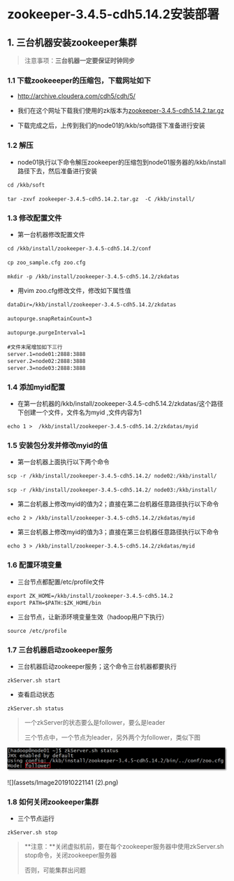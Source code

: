# zookeeper-3.4.5-cdh5.14.2安装部署

## 1. 三台机器安装zookeeper集群

> 注意事项：**三台机器一定要保证时钟同步**

### 1.1 下载zookeeeper的压缩包，下载网址如下

- http://archive.cloudera.com/cdh5/cdh/5/

- 我们在这个网址下载我们使用的zk版本为[zookeeper-3.4.5-cdh5.14.2.tar.gz](http://archive.cloudera.com/cdh5/cdh/5/zookeeper-3.4.5-cdh5.14.2.tar.gz)

- 下载完成之后，上传到我们的node01的/kkb/soft路径下准备进行安装

### 1.2 解压

- node01执行以下命令解压zookeeper的压缩包到node01服务器的/kkb/install路径下去，然后准备进行安装

```shell
cd /kkb/soft

tar -zxvf zookeeper-3.4.5-cdh5.14.2.tar.gz  -C /kkb/install/
```



### 1.3 修改配置文件

- 第一台机器修改配置文件

```shell
cd /kkb/install/zookeeper-3.4.5-cdh5.14.2/conf

cp zoo_sample.cfg zoo.cfg

mkdir -p /kkb/install/zookeeper-3.4.5-cdh5.14.2/zkdatas
```

- 用vim  zoo.cfg修改文件，修改如下属性值

```shell
dataDir=/kkb/install/zookeeper-3.4.5-cdh5.14.2/zkdatas

autopurge.snapRetainCount=3

autopurge.purgeInterval=1

#文件末尾增加如下三行
server.1=node01:2888:3888
server.2=node02:2888:3888
server.3=node03:2888:3888
```



### 1.4 添加myid配置

- 在第一台机器的/kkb/install/zookeeper-3.4.5-cdh5.14.2/zkdatas/这个路径下创建一个文件，文件名为myid ,文件内容为1

```shell
echo 1 >  /kkb/install/zookeeper-3.4.5-cdh5.14.2/zkdatas/myid
```

 

### 1.5 安装包分发并修改myid的值

- 第一台机器上面执行以下两个命令

```shell
scp -r /kkb/install/zookeeper-3.4.5-cdh5.14.2/ node02:/kkb/install/

scp -r /kkb/install/zookeeper-3.4.5-cdh5.14.2/ node03:/kkb/install/
```

- 第二台机器上修改myid的值为2；直接在第二台机器任意路径执行以下命令

```shell
echo 2 > /kkb/install/zookeeper-3.4.5-cdh5.14.2/zkdatas/myid
```

- 第三台机器上修改myid的值为3；直接在第三台机器任意路径执行以下命令

```shell
echo 3 > /kkb/install/zookeeper-3.4.5-cdh5.14.2/zkdatas/myid
```



 ### 1.6 配置环境变量

- 三台节点都配置/etc/profile文件

```shell
export ZK_HOME=/kkb/install/zookeeper-3.4.5-cdh5.14.2
export PATH=$PATH:$ZK_HOME/bin
```

- 三台节点，让新添环境变量生效（hadoop用户下执行）

```shell
source /etc/profile
```



### 1.7 三台机器启动zookeeper服务

- 三台机器启动zookeeper服务；这个命令三台机器都要执行

```shell
zkServer.sh start
```

-  查看启动状态

```
zkServer.sh status
```

> 一个zkServer的状态要么是follower，要么是leader
>
> 三个节点中，一个节点为leader，另外两个为follower，类似下图

![](assets/Image201910221141.png)

![](assets/Image201910221141 (2).png)

### 1.8 如何关闭zookeeper集群

- 三个节点运行

```shell
zkServer.sh stop
```

> **注意：**关闭虚拟机前，要在每个zookeeper服务器中使用zkServer.sh stop命令，关闭zookeeper服务器
>
> 否则，可能集群出问题





























